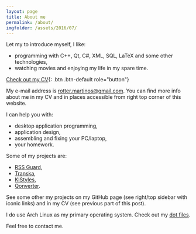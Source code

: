 ```yaml
---
layout: page
title: About me
permalink: /about/
imgfolder: /assets/2016/07/
---
```


Let my to introduce myself, I like:

* programming with C++, Qt, C#, XML, SQL, LaTeX and some other technologies,
* watching movies and enjoying my life in my spare time.

[Check out my CV](/assets/2016/07/rotter-cv.pdf){: .btn .btn-default role="button"}

My e-mail address is [rotter.martinos@gmail.com](mailto:rotter.martinos@gmail.com). You can find more info about me in my CV and in places accessible from right top corner of this website.

I can help you with:

* desktop application programming,
* application design,
* assembling and fixing your PC/laptop,
* your homework.

Some of my projects are:

* [RSS Guard](https://bitbucket.org/skunkos/rssguard),
* [Transka](https://github.com/martinrotter/transka),
* [KIStyles](https://github.com/martinrotter/kistyles),
* [Qonverter](https://github.com/martinrotter/qonverter).

See some other my projects on my GitHub page (see right/top sidebar with iconic links) and in my CV (see previous part of this post).

I do use Arch Linux as my primary operating system. Check out my [dot files](https://github.com/martinrotter/linux-customizations).

Feel free to contact me.